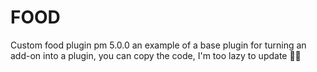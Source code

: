 # FOOD
Custom food plugin pm 5.0.0
an example of a base plugin for turning an add-on into a plugin, you can copy the code, I'm too lazy to update 🗿😭

